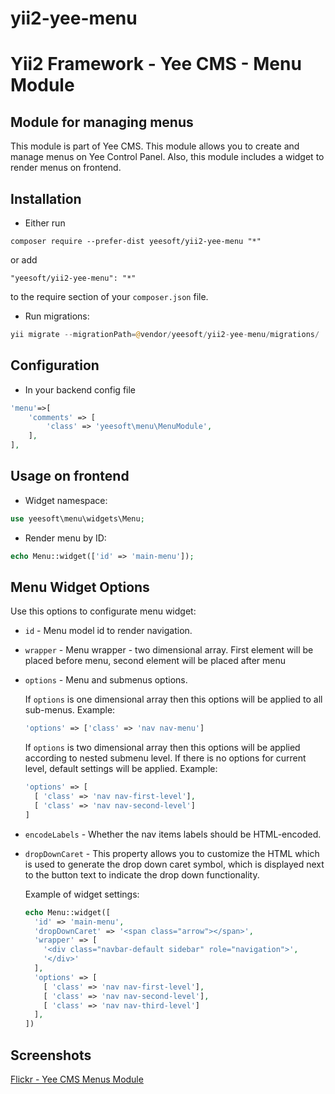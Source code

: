 # yii2-yee-menu

Yii2 Framework - Yee CMS - Menu Module
=====

Module for managing menus 
------------

This module is part of Yee CMS. This module allows you to create and manage menus on Yee Control Panel. 
Also, this module includes a widget to render menus on frontend.


Installation
------------

- Either run

```
composer require --prefer-dist yeesoft/yii2-yee-menu "*"
```

or add

```
"yeesoft/yii2-yee-menu": "*"
```

to the require section of your `composer.json` file.

- Run migrations:

```php
yii migrate --migrationPath=@vendor/yeesoft/yii2-yee-menu/migrations/
```

Configuration
------

- In your backend config file

```php
'menu'=>[
	'comments' => [
		'class' => 'yeesoft\menu\MenuModule',
	],
],
```

Usage on frontend
---

- Widget namespace:
```php
use yeesoft\menu\widgets\Menu;
```

- Render menu by ID:

```php
echo Menu::widget(['id' => 'main-menu']); 
```

Menu Widget Options
-------

Use this options to configurate menu widget:
 
- `id` - Menu model id to render navigation.

- `wrapper` - Menu wrapper - two dimensional array. First element will be placed before menu, second element will be placed after menu

- `options` - Menu and submenus options.

  If `options` is one dimensional array then this options will be applied to all sub-menus. Example:
    ```php
    'options' => ['class' => 'nav nav-menu']
    ```
    
  If `options` is two dimensional array then this options will be applied according to nested submenu level. If there is no options for current level, default settings will be applied. Example:
    ```php
    'options' => [
      [ 'class' => 'nav nav-first-level'],
      [ 'class' => 'nav nav-second-level']
    ]
    ```

- `encodeLabels` - Whether the nav items labels should be HTML-encoded.

- `dropDownCaret` - This property allows you to customize the HTML which is used to generate the drop down caret symbol, which is displayed next to the button text to indicate the drop down functionality.

  Example of widget settings:
  ```php
  echo Menu::widget([
    'id' => 'main-menu',
    'dropDownCaret' => '<span class="arrow"></span>',
    'wrapper' => [
      '<div class="navbar-default sidebar" role="navigation">',
      '</div>'
    ],
    'options' => [
      [ 'class' => 'nav nav-first-level'],
      [ 'class' => 'nav nav-second-level'],
      [ 'class' => 'nav nav-third-level']
    ],
  ])
  ```
  
Screenshots
-------  

[Flickr - Yee CMS Menus Module](https://www.flickr.com/photos/134050409@N07/sets/72157655803713779)
